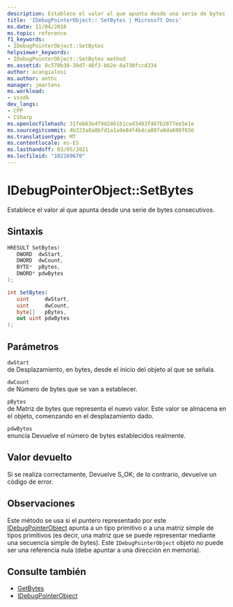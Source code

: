```yaml
---
description: Establece el valor al que apunta desde una serie de bytes consecutivos.
title: 'IDebugPointerObject:: SetBytes | Microsoft Docs'
ms.date: 11/04/2016
ms.topic: reference
f1_keywords:
- IDebugPointerObject::SetBytes
helpviewer_keywords:
- IDebugPointerObject::SetBytes method
ms.assetid: 8c578b38-38d7-46f3-bb2e-8a730fccd334
author: acangialosi
ms.author: anthc
manager: jmartens
ms.workload:
- vssdk
dev_langs:
- CPP
- CSharp
ms.openlocfilehash: 31feb63e4f9d246161ced3483f487b2877ee5e1e
ms.sourcegitcommit: 4b323a8a8bfd1a1a9e84f4b4ca88fa8da690f656
ms.translationtype: MT
ms.contentlocale: es-ES
ms.lasthandoff: 03/05/2021
ms.locfileid: "102169670"
---
```

# <a name="idebugpointerobjectsetbytes"></a>IDebugPointerObject::SetBytes
Establece el valor al que apunta desde una serie de bytes consecutivos.

## <a name="syntax"></a>Sintaxis

```cpp
HRESULT SetBytes( 
   DWORD  dwStart,
   DWORD  dwCount,
   BYTE*  pBytes,
   DWORD* pdwBytes
);
```

```csharp
int SetBytes(
   uint     dwStart,
   uint     dwCount,
   byte[]   pBytes,
   out uint pdwBytes
);
```

## <a name="parameters"></a>Parámetros
`dwStart`\
de Desplazamiento, en bytes, desde el inicio del objeto al que se señala.

`dwCount`\
de Número de bytes que se van a establecer.

`pBytes`\
de Matriz de bytes que representa el nuevo valor. Este valor se almacena en el objeto, comenzando en el desplazamiento dado.

`pdwBytes`\
enuncia Devuelve el número de bytes establecidos realmente.

## <a name="return-value"></a>Valor devuelto
 Si se realiza correctamente, Devuelve S_OK; de lo contrario, devuelve un código de error.

## <a name="remarks"></a>Observaciones
 Este método se usa si el puntero representado por este [IDebugPointerObject](../../../extensibility/debugger/reference/idebugpointerobject.md) apunta a un tipo primitivo o a una matriz simple de tipos primitivos (es decir, una matriz que se puede representar mediante una secuencia simple de bytes). Este `IDebugPointerObject` objeto no puede ser una referencia nula (debe apuntar a una dirección en memoria).

## <a name="see-also"></a>Consulte también
- [GetBytes](../../../extensibility/debugger/reference/idebugpointerobject-getbytes.md)
- [IDebugPointerObject](../../../extensibility/debugger/reference/idebugpointerobject.md)
